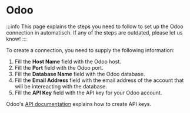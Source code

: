 # Odoo

:::info
This page explains the steps you need to follow to set up the Odoo
connection in automatisch. If any of the steps are outdated, please let us know!
:::

To create a connection, you need to supply the following information:

1. Fill the **Host Name** field with the Odoo host.
1. Fill the **Port** field with the Odoo port.
1. Fill the **Database Name** field with the Odoo database.
1. Fill the **Email Address** field with the email address of the account that will be intereacting with the database.
1. Fill the **API Key** field with the API key for your Odoo account.

Odoo's [API documentation](https://www.odoo.com/documentation/latest/developer/reference/external_api.html#api-keys) explains how to create API keys.
